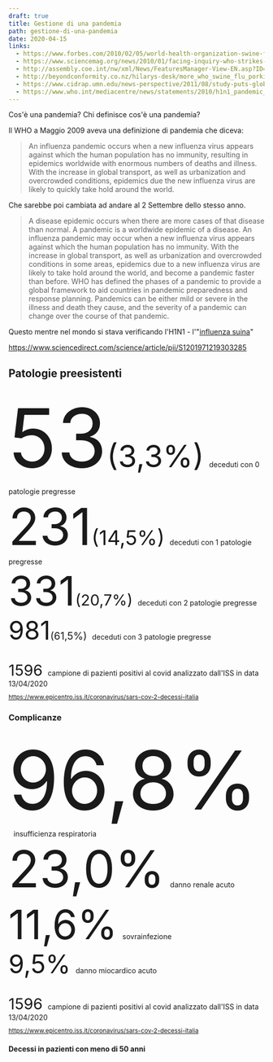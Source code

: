 ```yaml
---
draft: true
title: Gestione di una pandemia
path: gestione-di-una-pandemia
date: 2020-04-15
links:
  - https://www.forbes.com/2010/02/05/world-health-organization-swine-flu-pandemic-opinions-contributors-michael-fumento.html#73e1996148e8
  - https://www.sciencemag.org/news/2010/01/facing-inquiry-who-strikes-back-fake-pandemic-swine-flu-criticism#
  - http://assembly.coe.int/nw/xml/News/FeaturesManager-View-EN.asp?ID=900
  - http://beyondconformity.co.nz/hilarys-desk/more_who_swine_flu_porkies
  - https://www.cidrap.umn.edu/news-perspective/2011/08/study-puts-global-2009-h1n1-infection-rate-11-21
  - https://www.who.int/mediacentre/news/statements/2010/h1n1_pandemic_20100122/en/
---
```


Cos'è una pandemia? Chi definisce cos'è una pandemia?

Il WHO a Maggio 2009 aveva una definizione di pandemia che diceva:

> An influenza pandemic occurs when a new influenza virus appears against which the human population has no immunity, resulting in epidemics worldwide with enormous numbers of deaths and illness. With the increase in global transport, as well as urbanization and overcrowded conditions, epidemics due the new influenza virus are likely to quickly take hold around the world.

Che sarebbe poi cambiata ad andare al 2 Settembre dello stesso anno.

> A disease epidemic occurs when there are more cases of that disease than normal. A pandemic is a worldwide epidemic of a disease. An influenza pandemic may occur when a new influenza virus appears against which the human population has no immunity. With the increase in global transport, as well as urbanization and overcrowded conditions in some areas, epidemics due to a new influenza virus are likely to take hold around the world, and become a pandemic faster than before. WHO has defined the phases of a pandemic to provide a global framework to aid countries in pandemic preparedness and response planning. Pandemics can be either mild or severe in the illness and death they cause, and the severity of a pandemic can change over the course of that pandemic.


Questo mentre nel mondo si stava verificando l'H1N1 - l'"[influenza suina](https://it.wikipedia.org/wiki/Influenzavirus_A_sottotipo_H1N1)"

https://www.sciencedirect.com/science/article/pii/S1201971219303285

## Patologie preesistenti

<div>
<span style="font-size: 160px">53</span><span style="font-size: 60px">(3,3%)</span><span style="margin-left: 10px">deceduti con 0 patologie pregresse</span>
</div>
<div>
<span style="font-size: 100px">231</span><span style="font-size: 40px">(14,5%)</span><span style="margin-left: 10px">deceduti con 1 patologie pregresse</span>
</div>
<div>
<span style="font-size: 80px">331</span><span style="font-size: 30px">(20,7%)</span><span style="margin-left: 10px">deceduti con 2 patologie pregresse</span>
</div>
<div>
<span style="font-size: 50px">981</span><span style="font-size: 20px">(61,5%)</span><span style="margin-left: 10px">deceduti con 3 patologie pregresse</span>
</div>
<div style="margin-top:30px">
<span style="font-size: 30px;">1596</span><span style="margin-left: 10px">campione di pazienti positivi al covid analizzato dall'ISS in data 13/04/2020</span>
<div style="margin-top: 10px; font-size: 12px"><a href="https://www.epicentro.iss.it/coronavirus/sars-cov-2-decessi-italia">https://www.epicentro.iss.it/coronavirus/sars-cov-2-decessi-italia</a></div>
</div>

### Complicanze

<div>
<span style="font-size: 160px">96,8%</span><span style="margin-left: 10px">insufficienza respiratoria</span>
</div>
<div>
<span style="font-size: 100px">23,0%</span><span style="margin-left: 10px">danno renale acuto</span>
</div>
<div>
<span style="font-size: 80px">11,6%</span><span style="margin-left: 10px">sovrainfezione</span>
</div>
<div>
<span style="font-size: 50px">9,5%</span><span style="margin-left: 10px">danno miocardico acuto</span>
</div>
<div style="margin-top:30px">
<span style="font-size: 30px;">1596</span><span style="margin-left: 10px">campione di pazienti positivi al covid analizzato dall'ISS in data 13/04/2020</span>
<div style="margin-top: 10px; font-size: 12px"><a href="https://www.epicentro.iss.it/coronavirus/sars-cov-2-decessi-italia">https://www.epicentro.iss.it/coronavirus/sars-cov-2-decessi-italia</a></div>


#### Decessi in pazienti con meno di 50 anni